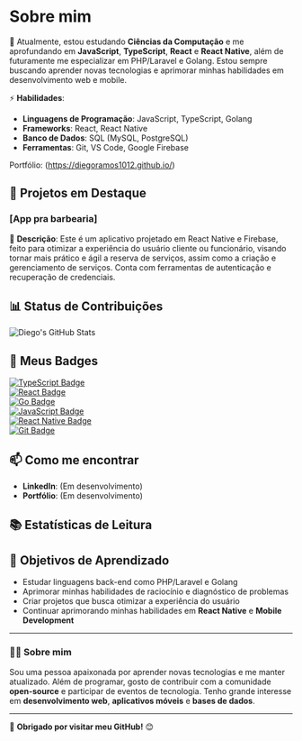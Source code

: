# **Sobre mim** 

🔭 Atualmente, estou estudando **Ciências da Computação** e me aprofundando em **JavaScript**, **TypeScript**, **React** e **React Native**, além de futuramente me especializar em PHP/Laravel e Golang. Estou sempre buscando aprender novas tecnologias e aprimorar minhas habilidades em desenvolvimento web e mobile.

⚡ **Habilidades**:
- **Linguagens de Programação**: JavaScript, TypeScript, Golang
- **Frameworks**: React, React Native
- **Banco de Dados**: SQL (MySQL, PostgreSQL)
- **Ferramentas**: Git, VS Code, Google Firebase

Portfólio: (https://diegoramos1012.github.io/)

## 🚀 Projetos em Destaque

### [App pra barbearia]
📝 **Descrição**: Este é um aplicativo projetado em React Native e Firebase, feito para otimizar a experiência do usuário cliente ou funcionário, visando tornar mais prático e ágil a reserva de serviços, assim como a criação e gerenciamento de serviços. Conta com ferramentas de autenticação e recuperação de credenciais.

## 📊 Status de Contribuições

![Diego's GitHub Stats](https://github-readme-stats.vercel.app/api?username=DiegoRamos1012&show_icons=true&hide_title=true&count_private=true&hide=prs&theme=radical)

## 💬 Meus Badges

[![TypeScript Badge](https://img.shields.io/badge/TypeScript-007ACC?style=flat-square&logo=typescript&logoColor=white)](https://www.typescriptlang.org)  
[![React Badge](https://img.shields.io/badge/React-61DAFB?style=flat-square&logo=react&logoColor=black)](https://reactjs.org)  
[![Go Badge](https://img.shields.io/badge/Go-00ADD8?style=flat-square&logo=go&logoColor=white)](https://golang.org)  
[![JavaScript Badge](https://img.shields.io/badge/JavaScript-FFD700?style=flat-square&logo=javascript&logoColor=white)](https://www.javascript.com)  
[![React Native Badge](https://img.shields.io/badge/React%20Native-61DAFB?style=flat-square&logo=react&logoColor=black)](https://reactnative.dev)  
[![Git Badge](https://img.shields.io/badge/Git-F05032?style=flat-square&logo=git&logoColor=white)](https://git-scm.com)  


## 📫 Como me encontrar

- **LinkedIn**: (Em desenvolvimento)
- **Portfólio**: (Em desenvolvimento)

## 📚 Estatísticas de Leitura

## 🎯 Objetivos de Aprendizado

- Estudar linguagens back-end como PHP/Laravel e Golang
- Aprimorar minhas habilidades de raciocínio e diagnóstico de problemas
- Criar projetos que busca otimizar a experiência do usuário 
- Continuar aprimorando minhas habilidades em **React Native** e **Mobile Development**

---

### 👨‍💻 Sobre mim
Sou uma pessoa apaixonada por aprender novas tecnologias e me manter atualizado. Além de programar, gosto de contribuir com a comunidade **open-source** e participar de eventos de tecnologia. Tenho grande interesse em **desenvolvimento web**, **aplicativos móveis** e **bases de dados**.

---

🎉 **Obrigado por visitar meu GitHub!** 😊
